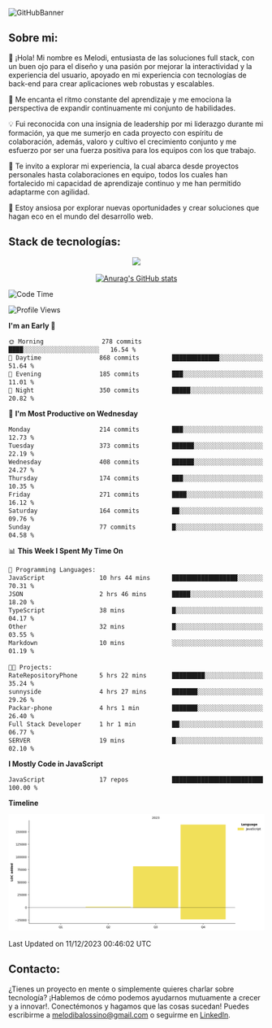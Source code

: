 ![GitHubBanner](https://github.com/MelBalossino/MelBalossino/assets/124601449/c1bfc12f-f708-4d5e-a44c-cbc714e582b2)

## Sobre mi:

🤗 ¡Hola! Mi nombre es Melodi, entusiasta de las soluciones full stack, con un buen ojo para el diseño y una pasión por mejorar la interactividad y la experiencia del usuario, apoyado en mi experiencia con tecnologías de back-end para crear aplicaciones web robustas y escalables.

🚀 Me encanta el ritmo constante del aprendizaje y me emociona la perspectiva de expandir continuamente mi conjunto de habilidades.

💡 Fui reconocida con una insignia de leadership por mi liderazgo durante mi formación, ya que me sumerjo en cada proyecto con espíritu de colaboración, además, valoro y cultivo el crecimiento conjunto y me esfuerzo por ser una fuerza positiva para los equipos con los que trabajo.

💼 Te invito a explorar mi experiencia, la cual abarca desde proyectos personales hasta colaboraciones en equipo, todos los cuales han fortalecido mi capacidad de aprendizaje continuo y me han permitido adaptarme con agilidad.

🤗 Estoy ansiosa por explorar nuevas oportunidades y crear soluciones que hagan eco en el mundo del desarrollo web. 

## Stack de tecnologías:
<p align="center">
  <a href="https://skillicons.dev">
    <img src="https://skillicons.dev/icons?i=js,html,css,react,vite,webpack,redux,nodejs,express,postgres,sequelize,git,github,vscode,figma,materialui,tailwind" />
  </a>
</p>

<div align="center">
  
[![Anurag's GitHub stats](https://github-readme-stats.vercel.app/api?username=melbalossino&count_private=true&show_icons=true&theme=onedark)](https://github.com/anuraghazra/github-readme-stats)
</div>

<!--START_SECTION:waka-->
![Code Time](http://img.shields.io/badge/Code%20Time-16%20hrs%2030%20mins-blue)

![Profile Views](http://img.shields.io/badge/Profile%20Views-243-blue)

**I'm an Early 🐤** 

```text
🌞 Morning                278 commits         ████░░░░░░░░░░░░░░░░░░░░░   16.54 % 
🌆 Daytime                868 commits         █████████████░░░░░░░░░░░░   51.64 % 
🌃 Evening                185 commits         ███░░░░░░░░░░░░░░░░░░░░░░   11.01 % 
🌙 Night                  350 commits         █████░░░░░░░░░░░░░░░░░░░░   20.82 % 
```
📅 **I'm Most Productive on Wednesday** 

```text
Monday                   214 commits         ███░░░░░░░░░░░░░░░░░░░░░░   12.73 % 
Tuesday                  373 commits         ██████░░░░░░░░░░░░░░░░░░░   22.19 % 
Wednesday                408 commits         ██████░░░░░░░░░░░░░░░░░░░   24.27 % 
Thursday                 174 commits         ███░░░░░░░░░░░░░░░░░░░░░░   10.35 % 
Friday                   271 commits         ████░░░░░░░░░░░░░░░░░░░░░   16.12 % 
Saturday                 164 commits         ██░░░░░░░░░░░░░░░░░░░░░░░   09.76 % 
Sunday                   77 commits          █░░░░░░░░░░░░░░░░░░░░░░░░   04.58 % 
```


📊 **This Week I Spent My Time On** 

```text
💬 Programming Languages: 
JavaScript               10 hrs 44 mins      ██████████████████░░░░░░░   70.31 % 
JSON                     2 hrs 46 mins       █████░░░░░░░░░░░░░░░░░░░░   18.20 % 
TypeScript               38 mins             █░░░░░░░░░░░░░░░░░░░░░░░░   04.17 % 
Other                    32 mins             █░░░░░░░░░░░░░░░░░░░░░░░░   03.55 % 
Markdown                 10 mins             ░░░░░░░░░░░░░░░░░░░░░░░░░   01.19 % 

🐱‍💻 Projects: 
RateRepositoryPhone      5 hrs 22 mins       █████████░░░░░░░░░░░░░░░░   35.24 % 
sunnyside                4 hrs 27 mins       ███████░░░░░░░░░░░░░░░░░░   29.26 % 
Packar-phone             4 hrs 1 min         ███████░░░░░░░░░░░░░░░░░░   26.40 % 
Full Stack Developer     1 hr 1 min          ██░░░░░░░░░░░░░░░░░░░░░░░   06.77 % 
SERVER                   19 mins             █░░░░░░░░░░░░░░░░░░░░░░░░   02.10 % 
```

**I Mostly Code in JavaScript** 

```text
JavaScript               17 repos            █████████████████████████   100.00 % 
```



**Timeline**

![Lines of Code chart](https://raw.githubusercontent.com/MelBalossino/MelBalossino/main/assets/bar_graph.png)


 Last Updated on 11/12/2023 00:46:02 UTC
<!--END_SECTION:waka-->

## Contacto:
¿Tienes un proyecto en mente o simplemente quieres charlar sobre tecnología? ¡Hablemos de cómo podemos ayudarnos mutuamente a crecer y a innovar!. Conectémonos y hagamos que las cosas sucedan! Puedes escribirme a melodibalossino@gmail.com o seguirme en [LinkedIn](https://www.linkedin.com/in/melody-balossino-26745021b).


<!--
**MelBalossino/MelBalossino** is a ✨ _special_ ✨ repository because its `README.md` (this file) appears on your GitHub profile.



Here are some ideas to get you started:

- 🔭 I’m currently working on ...
- 🌱 I’m currently learning ...
- 👯 I’m looking to collaborate on ...
- 🤔 I’m looking for help with ...
- 💬 Ask me about ...
- 📫 How to reach me: ...
- 😄 Pronouns: ...
- ⚡ Fun fact: ...
-->
